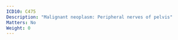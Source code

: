 ```yaml
---
ICD10: C475
Description: "Malignant neoplasm: Peripheral nerves of pelvis"
Matters: No
Weight: 0
---
```

